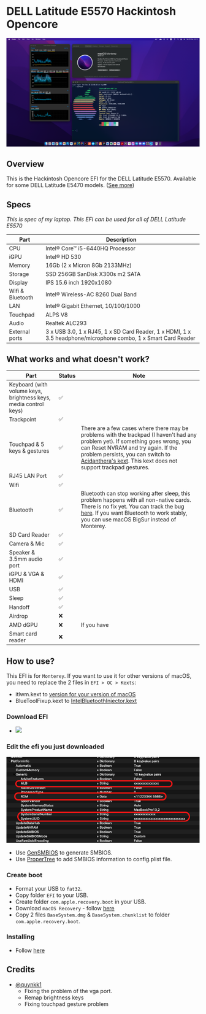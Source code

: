 # DELL Latitude E5570 Hackintosh Opencore

<p align="center">
  <img src="./screens/screenshot.png" style="margin: auto;"/>
</p>

## Overview

This is the Hackintosh Opencore EFI for the DELL Latitude E5570. Available for some DELL Latitude E5470 models. ([See more](https://github.com/misa198/dell-latitude-e5570-hackintosh/issues/9))

## Specs

<p><i>This is spec of my laptop. This EFI can be used for all of DELL Latitude E5570</i></p>

| Part             | Description                                                                                                    |
| ---------------- | -------------------------------------------------------------------------------------------------------------- |
| CPU              | Intel® Core™ i5-6440HQ Processor                                                                               |
| iGPU             | Intel® HD 530                                                                                                  |
| Memory           | 16Gb (2 x Micron 8Gb 2133MHz)                                                                                  |
| Storage          | SSD 256GB SanDisk X300s m2 SATA                                                                                |
| Display          | IPS 15.6 inch 1920x1080                                                                                        |
| Wifi & Bluetooth | Intel® Wireless-AC 8260 Dual Band                                                                              |
| LAN              | Intel® Gigabit Ethernet, 10/100/1000                                                                           |
| Touchpad         | ALPS V8                                                                                                        |
| Audio            | Realtek ALC293                                                                                                 |
| External ports   | 3 x USB 3.0, 1 x RJ45, 1 x SD Card Reader, 1 x HDMI, 1 x 3.5 headphone/microphone combo, 1 x Smart Card Reader |

<h2>What works and what doesn't work?</h2>

| Part                                                             | Status | Note                                                                                                                                                                                                                                                                                                                      |
| ---------------------------------------------------------------- | ------ | ------------------------------------------------------------------------------------------------------------------------------------------------------------------------------------------------------------------------------------------------------------------------------------------------------------------------- |
| Keyboard (with volume keys, brightness keys, media control keys) | ✅     |                                                                                                                                                                                                                                                                                                                           |
| Trackpoint                                                       | ✅     |                                                                                                                                                                                                                                                                                                                           |
| Touchpad & 5 keys & gestures                                     | ✅     | There are a few cases where there may be problems with the trackpad (I haven't had any problem yet). If something goes wrong, you can Reset NVRAM and try again. If the problem persists, you can switch to [Acidanthera's kext](https://github.com/acidanthera/VoodooPS2). This kext does not support trackpad gestures. |
| RJ45 LAN Port                                                    | ✅     |                                                                                                                                                                                                                                                                                                                           |
| Wifi                                                             | ✅     |                                                                                                                                                                                                                                                                                                                           |
| Bluetooth                                                        | ✅     | Bluetooth can stop working after sleep, this problem happens with all non-native cards. There is no fix yet. You can track the bug [here](https://github.com/acidanthera/bugtracker/issues/1821). If you want Bluetooth to work stably, you can use macOS BigSur instead of Monterey.                                     |
| SD Card Reader                                                   | ✅     |                                                                                                                                                                                                                                                                                                                           |
| Camera & Mic                                                     | ✅     |                                                                                                                                                                                                                                                                                                                           |
| Speaker & 3.5mm audio port                                       | ✅     |                                                                                                                                                                                                                                                                                                                           |
| iGPU & VGA & HDMI                                                | ✅     |                                                                                                                                                                                                                                                                                                                           |
| USB                                                              | ✅     |                                                                                                                                                                                                                                                                                                                           |
| Sleep                                                            | ✅     |                                                                                                                                                                                                                                                                                                                           |
| Handoff                                                          | ✅     |                                                                                                                                                                                                                                                                                                                           |
| Airdrop                                                          | ❌     |                                                                                                                                                                                                                                                                                                                           |
| AMD dGPU                                                         | ❌     | If you have                                                                                                                                                                                                                                                                                                               |
| Smart card reader                                                | ❌     |                                                                                                                                                                                                                                                                                                                           |

## How to use?

This EFI is for `Monterey`. If you want to use it for other versions of macOS, you need to replace the 2 files in `EFI > OC > Kexts`:

- itlwm.kext to [version for your version of macOS](https://github.com/OpenIntelWireless/itlwm/releases)
- BlueToolFixup.kext to [IntelBluetoothInjector.kext](https://github.com/OpenIntelWireless/IntelBluetoothFirmware/releases)

### Download EFI

- <a href="https://github.com/misa198/dell-latitude-e5570-hackintosh-opencore/releases">
    <img src="https://img.shields.io/github/v/release/misa198/dell-latitude-e5570-hackintosh?label=macOS Monterey&color=blue" />
  </a>

### Edit the efi you just downloaded

<p align="center">
  <img src="./screens/screenshot-smbios.png" style="margin: auto;"/>
</p>

- Use [GenSMBIOS](https://github.com/corpnewt/GenSMBIOS) to generate SMBIOS.
- Use [ProperTree](https://github.com/corpnewt/ProperTree) to add SMBIOS information to config.plist file.

### Create boot

- Format your USB to `fat32`.
- Copy folder `EFI` to your USB.
- Create folder `com.apple.recovery.boot` in your USB.
- Download `macOS Recovery` - follow [here](https://dortania.github.io/OpenCore-Install-Guide/installer-guide/)
- Copy 2 files `BaseSystem.dmg` & `BaseSystem.chunklist` to folder `com.apple.recovery.boot`.

### Installing

- Follow [here](https://dortania.github.io/OpenCore-Install-Guide/installation/installation-process.html)

## Credits

- [@quynkk1](https://github.com/quynkk1)
  - Fixing the problem of the vga port.
  - Remap brightness keys
  - Fixing touchpad gesture problem
